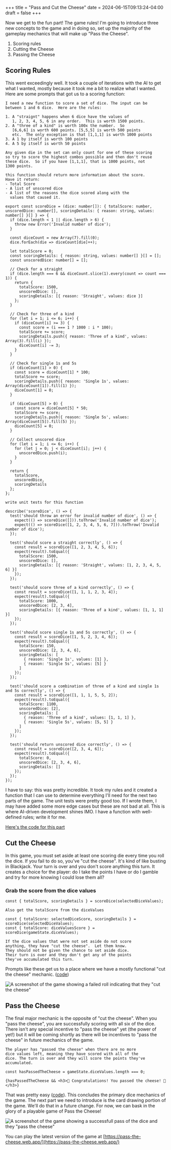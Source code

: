 +++
title = "Pass and Cut the Cheese"
date = 2024-06-15T09:13:24-04:00
draft = false
+++

Now we get to the fun part!  The game rules!  I'm going to introduce three new concepts to the game and in doing so, set up the majority of the gameplay mechanics that will make up "Pass the Cheese".

1. Scoring rules
2. Cutting the Cheese
3. Passing the Cheese

## Scoring Rules
This went exceedingly well.  It took a couple of iterations with the AI to get what I wanted, mostly because it took me a bit to realize what I wanted.  Here are some prompts that got us to a scoring function:

```
I need a new function to score a set of dice. The input can be
between 1 and 6 dice.  Here are the rules:

1. A "straignt" happens when 6 dice have the values of
   1, 2, 3, 4, 5, 6 in any order.  This is worth 1500 points.
2. A "three of a kind" is worth 100x the number.  So
   [6,6,6] is worth 600 points. [5,5,5] is worth 500 points
   etc.  The only exception is that [1,1,1] is worth 1000 points
3. A 1 by itself is worth 100 points
4. A 5 by itself is worth 50 points

Any given die in the set can only count for one of these scoring
so try to score the highest combos possible and then don't reuse
these dice.  So if you have [1,1,1], that is 1000 points, not
1300 points.
```

```
this function should return more information about the score.
Have it return:
- Total Score
- A list of unscored dice
- A list of the reasons the dice scored along with the
  values that caused it.
```

```tsx
export const scoreDice = (dice: number[]): { totalScore: number, unscoredDice: number[], scoringDetails: { reason: string, values: number[] }[] } => {
  if (dice.length < 1 || dice.length > 6) {
    throw new Error('Invalid number of dice');
  }

  const diceCount = new Array(7).fill(0);
  dice.forEach(die => diceCount[die]++);

  let totalScore = 0;
  const scoringDetails: { reason: string, values: number[] }[] = [];
  const unscoredDice: number[] = [];

  // Check for a straight
  if (dice.length === 6 && diceCount.slice(1).every(count => count === 1)) {
    return {
      totalScore: 1500,
      unscoredDice: [],
      scoringDetails: [{ reason: 'Straight', values: dice }]
    };
  }

  // Check for three of a kind
  for (let i = 1; i <= 6; i++) {
    if (diceCount[i] >= 3) {
      const score = (i === 1 ? 1000 : i * 100);
      totalScore += score;
      scoringDetails.push({ reason: 'Three of a kind', values: Array(3).fill(i) });
      diceCount[i] -= 3;
    }
  }

  // Check for single 1s and 5s
  if (diceCount[1] > 0) {
    const score = diceCount[1] * 100;
    totalScore += score;
    scoringDetails.push({ reason: 'Single 1s', values: Array(diceCount[1]).fill(1) });
    diceCount[1] = 0;
  }

  if (diceCount[5] > 0) {
    const score = diceCount[5] * 50;
    totalScore += score;
    scoringDetails.push({ reason: 'Single 5s', values: Array(diceCount[5]).fill(5) });
    diceCount[5] = 0;
  }

  // Collect unscored dice
  for (let i = 1; i <= 6; i++) {
    for (let j = 0; j < diceCount[i]; j++) {
      unscoredDice.push(i);
    }
  }

  return {
    totalScore,
    unscoredDice,
    scoringDetails
  };
};
```

```
write unit tests for this function
```

```tsx
describe('scoreDice', () => {
  test('should throw an error for invalid number of dice', () => {
    expect(() => scoreDice([])).toThrow('Invalid number of dice');
    expect(() => scoreDice([1, 2, 3, 4, 5, 6, 7])).toThrow('Invalid number of dice');
  });

  test('should score a straight correctly', () => {
    const result = scoreDice([1, 2, 3, 4, 5, 6]);
    expect(result).toEqual({
      totalScore: 1500,
      unscoredDice: [],
      scoringDetails: [{ reason: 'Straight', values: [1, 2, 3, 4, 5, 6] }]
    });
  });

  test('should score three of a kind correctly', () => {
    const result = scoreDice([1, 1, 1, 2, 3, 4]);
    expect(result).toEqual({
      totalScore: 1000,
      unscoredDice: [2, 3, 4],
      scoringDetails: [{ reason: 'Three of a kind', values: [1, 1, 1] }]
    });
  });

  test('should score single 1s and 5s correctly', () => {
    const result = scoreDice([1, 5, 2, 3, 4, 6]);
    expect(result).toEqual({
      totalScore: 150,
      unscoredDice: [2, 3, 4, 6],
      scoringDetails: [
        { reason: 'Single 1s', values: [1] },
        { reason: 'Single 5s', values: [5] }
      ]
    });
  });

  test('should score a combination of three of a kind and single 1s and 5s correctly', () => {
    const result = scoreDice([1, 1, 1, 5, 5, 2]);
    expect(result).toEqual({
      totalScore: 1100,
      unscoredDice: [2],
      scoringDetails: [
        { reason: 'Three of a kind', values: [1, 1, 1] },
        { reason: 'Single 5s', values: [5, 5] }
      ]
    });
  });

  test('should return unscored dice correctly', () => {
    const result = scoreDice([2, 3, 4, 6]);
    expect(result).toEqual({
      totalScore: 0,
      unscoredDice: [2, 3, 4, 6],
      scoringDetails: []
    });
  });
});
```

I have to say: this was pretty incredible.  It took my rules and it created a function that I can use to determine everything I'll need for the next two parts of the game.  The unit tests were pretty good too.  If I wrote them, I may have added some more edge cases but these are not bad at all.  This is where AI-driven development shines IMO.  I have a function with well-defined rules; write it for me.

[Here's the code for this part](https://github.com/pass-the-cheese/passthecheese.ai/commit/a840cb55ccbe4491b5b4b4a685f426fe5583c68c)

## Cut the Cheese
In this game, you must set aside at least one scoring die every time you roll the dice.  If you fail to do so, you've "cut the cheese".  It's kind of like busting in Blackjack. Your turn is over and you don't score anything this turn.  It creates a choice for the player: do I take the points I have or do I gamble and try for more knowing I could lose them all?

### Grab the score from the dice values
```tsx
const { totalScore, scoringDetails } = scoreDice(selectedDiceValues);
```
```
Also get the totalScore from the diceValues
```

```tsx
const { totalScore: selectedDiceScore, scoringDetails } = scoreDice(selectedDiceValues);
const { totalScore: diceValuesScore } = scoreDice(gameState.diceValues);
```

```
If the dice values that were not set aside do not score
anything, they have "cut the cheese".  Let them know.
They should not be given the chance to set aside dice.
Their turn is over and they don't get any of the points
they've accumulated this turn.
```

Prompts like these get us to a place where we have a mostly functional "cut the cheese" mechanic. ([code](https://github.com/pass-the-cheese/passthecheese.ai/commit/e80c46f5263fbfee4f629d7efde04317162c089a))

![A screenshot of the game showing a failed roll indicating that they "cut the cheese"](../../015-cut-the-cheese.png)

## Pass the Cheese
The final major mechanic is the opposite of "cut the cheese".  When you "pass the cheese", you are successfully scoring with all six of the dice.  There isn't any special incentive to "pass the cheese" yet (the power of yet!) but it will be coming shortly as there will be incentives to "pass the cheese" in future mechanics of the game.

```
The player has "passed the cheese" when there are no more
dice values left, meaning they have scored with all of the
dice. The turn is over and they will score the points they've
accumulated.
```

```tsx
const hasPassedTheCheese = gameState.diceValues.length === 0;
```
```tsx
{hasPassedTheCheese && <h3>🎉 Congratulations! You passed the cheese! 🎉</h3>}
```

That was pretty easy ([code](https://github.com/pass-the-cheese/passthecheese.ai/commit/7be491c163e043726fa99b0feb2576d6c94aad2d)).  This concludes the primary dice mechanics of the game.  The next part we need to introduce is the card drawing portion of the game.  We'll do that in a future change.  For now, we can bask in the glory of a playable game of Pass the Cheese!

![A screenshot of the game showing a successfull pass of the dice and they "pass the cheese"](../../015-pass-the-cheese.png)

You can play the latest version of the game at [https://pass-the-cheese.web.app/](https://pass-the-cheese.web.app/)
